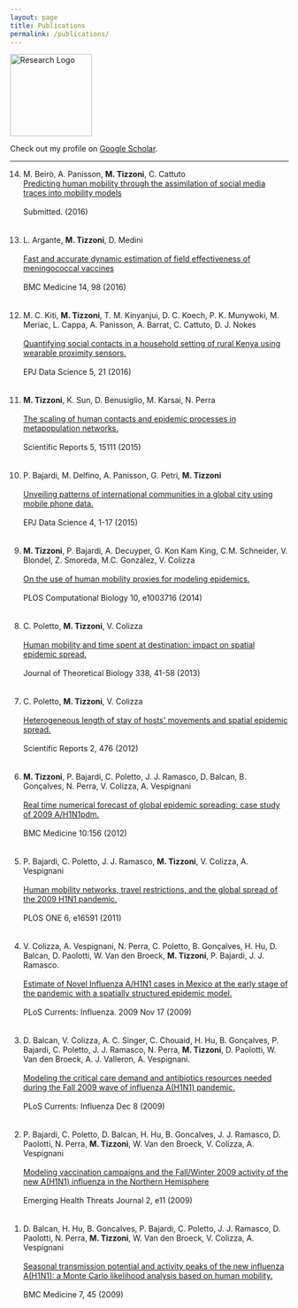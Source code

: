```yaml
---
layout: page
title: Publications
permalink: /publications/
---
```


<img src="{{ site.baseurl }}assets/icons/pencil.svg" title="Research Logo" class="profile" height="148" width="148">


Check out my profile on [Google Scholar][scholar].

<hr>

<ol reversed>

  <li>M. Beirò, A. Panisson, <strong>M. Tizzoni</strong>, C. Cattuto<br>
  <a href="http://arxiv.org/abs/1601.04560">Predicting human mobility through the assimilation of social media traces into mobility models</a><br></br>
  Submitted. (2016)
  </li>
  <br></br>

  <li>L. Argante, <strong>M. Tizzoni</strong>, D. Medini<br></br>
  <a href="http://bmcmedicine.biomedcentral.com/articles/10.1186/s12916-016-0642-2">Fast and accurate dynamic estimation of field effectiveness of meningococcal vaccines</a><br></br>
  BMC Medicine 14, 98 (2016)
  </li>
  <br></br>

  <li>M. C. Kiti, <strong>M. Tizzoni</strong>, T. M. Kinyanjui, D. C. Koech, P. K. Munywoki, M. Meriac, L. Cappa, A. Panisson, A. Barrat, C. Cattuto, D. J. Nokes<br></br>
  <a href="http://epjdatascience.springeropen.com/articles/10.1140/epjds/s13688-016-0084-2">Quantifying social contacts in a household setting of rural Kenya using wearable proximity sensors.</a><br></br>
  EPJ Data Science 5, 21 (2016)
  </li>
  <br></br>

  <li><strong>M. Tizzoni</strong>, K. Sun, D. Benusiglio, M. Karsai, N. Perra<br></br>
  <a href="http://www.nature.com/articles/srep15111">The scaling of human contacts and epidemic processes in metapopulation networks.</a><br></br>
  Scientific Reports 5, 15111 (2015)
  </li>
  <br></br>

  <li>P. Bajardi, M. Delfino, A. Panisson, G. Petri, <strong>M. Tizzoni</strong> <br></br>
  <a href="http://www.epjdatascience.com/content/4/1/3">Unveiling patterns of international communities in a global city using mobile phone data.</a><br></br>
  EPJ Data Science 4, 1-17 (2015)</li>
  <br></br>

  <li><strong>M. Tizzoni</strong>, P. Bajardi, A. Decuyper, G. Kon Kam King, C.M. Schneider, V. Blondel, Z. Smoreda, M.C. Gonz&aacute;lez, V. Colizza<br></br>
  <a href="http://journals.plos.org/ploscompbiol/article?id=10.1371/journal.pcbi.1003716">On the use of human mobility proxies for modeling epidemics.</a><br></br>
  PLOS Computational Biology 10, e1003716 (2014)
  </li>
  <br></br>


  <li>C. Poletto, <strong>M. Tizzoni</strong>, V. Colizza<br></br>
  <a href="http://www.sciencedirect.com/science/article/pii/S0022519313004062">Human mobility and time spent at destination: impact on spatial epidemic spread.</a><br></br>
  Journal of Theoretical Biology 338, 41-58 (2013)
  </li>
  <br></br>


  <li>C. Poletto, <strong>M. Tizzoni</strong>, V. Colizza<br></br>
  <a href="http://www.nature.com/articles/srep00476?WT.ec_id=SREP-631-20120702">Heterogeneous length of stay of hosts' movements and spatial epidemic spread.</a><br></br>
  Scientific Reports  2, 476  (2012)
  </li>
  <br></br>


  <li><strong>M. Tizzoni</strong>, P. Bajardi,  C. Poletto, J. J. Ramasco, D. Balcan, B. Gonçalves, N. Perra, V. Colizza, A. Vespignani<br></br>
  <a href="http://www.biomedcentral.com/1741-7015/10/165/abstract">Real time numerical forecast of global epidemic spreading: case study of 2009 A/H1N1pdm.</a><br></br>
  BMC Medicine 10:156 (2012)
  </li>
  <br></br>


  <li> P. Bajardi, C. Poletto, J. J. Ramasco, <strong>M. Tizzoni</strong>, V. Colizza, A. Vespignani<br></br>
  <a href="http://journals.plos.org/plosone/article?id=10.1371/journal.pone.0016591">Human mobility networks, travel restrictions, and the global spread of the 2009 H1N1 pandemic.</a><br></br>
  PLOS ONE  6, e16591 (2011)
  </li>
  <br></br>


  <li>V. Colizza, A. Vespignani, N. Perra, C. Poletto, B. Gonçalves, H. Hu, D. Balcan, D. Paolotti, W. Van den Broeck, <strong>M. Tizzoni</strong>, P. Bajardi, J. J. Ramasco.<br></br>
  <a href="http://currents.plos.org/influenza/article/estimate-of-novel-influenza-ah1n1-cases-in-mexico-at-the-early-stage-of-the-pandemic-with-a-spatially-structured-epidemic-model/">Estimate of Novel Influenza A/H1N1 cases in Mexico at the early stage of the pandemic with a spatially structured epidemic model.</a><br></br>
  PLoS Currents: Influenza. 2009 Nov 17 (2009)
  </li>
  <br></br>


  <li>D. Balcan, V. Colizza, A. C. Singer, C. Chouaid, H. Hu, B. Gonçalves, P. Bajardi, C. Poletto, J. J. Ramasco, N. Perra, <strong>M. Tizzoni</strong>, D. Paolotti, W. Van den Broeck, A. J. Valleron, A. Vespignani.<br></br>
  <a href="http://currents.plos.org/influenza/article/modeling-the-critical-care-demand-and-antibiotics-resources-needed-during-the-fall-2009-wave-of-influenza-ah1n1-pandemic/">Modeling the critical care demand and antibiotics resources needed during the Fall 2009 wave of influenza A(H1N1) pandemic.</a><br></br>
  PLoS Currents: Influenza Dec 8 (2009)
  </li>
  <br></br>


  <li>P. Bajardi, C. Poletto, D. Balcan, H. Hu, B. Goncalves, J. J. Ramasco, D. Paolotti, N. Perra, <strong>M. Tizzoni</strong>, W. Van den Broeck, V. Colizza, A. Vespignani<br></br>
  <a href="http://www.eht-journal.net/index.php/ehtj/article/view/7093">Modeling vaccination campaigns and the Fall/Winter 2009 activity of the new A(H1N1) influenza in the Northern Hemisphere</a><br></br>
  Emerging Health Threats Journal 2, e11 (2009)
  </li>
  <br></br>

  <li>D. Balcan, H. Hu, B. Goncalves, P. Bajardi, C. Poletto, J. J. Ramasco, D. Paolotti, N. Perra, <strong>M. Tizzoni</strong>, W. Van den Broeck, V. Colizza, A. Vespignani<br></br>
  <a href="http://www.biomedcentral.com/1741-7015/7/45">Seasonal transmission potential and activity peaks of the new influenza A(H1N1): a Monte Carlo likelihood analysis based on human mobility.</a><br></br>
  BMC Medicine 7, 45 (2009)
  </li>


</ol>

[scholar]: https://scholar.google.it/citations?user=1v2Ots0AAAAJ&hl=en
